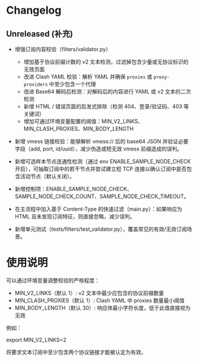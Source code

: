# Changelog

## Unreleased (补充)

- 增强订阅内容校验（filters/validator.py）
  - 增加基于协议前缀计数的 v2 文本检测，过滤掉包含少量或无协议标识的无效页面
  - 改进 Clash YAML 校验：解析 YAML 并确保 `proxies` 或 `proxy-providers` 中至少包含一个代理
  - 改进 Base64 解码后检测：对解码后的内容进行 YAML 或 v2 文本的二次检测
  - 新增 HTML / 错误页面的启发式排除（检测 404、登录/验证码、403 等关键词）
  - 增加可通过环境变量配置的阈值：MIN_V2_LINKS、MIN_CLASH_PROXIES、MIN_BODY_LENGTH

- 新增 vmess 链接校验：能够解析 vmess:// 后的 base64 JSON 并验证必要字段（add, port, id/uuid），减少伪造或短无效 vmess 前缀造成的误判。
- 新增可选样本节点连通性检测（通过 env ENABLE_SAMPLE_NODE_CHECK 开启），可抽取订阅中的若干节点并尝试建立短 TCP 连接以确认订阅中是否包含活动节点（默认关闭）。
- 新增控制项：ENABLE_SAMPLE_NODE_CHECK、SAMPLE_NODE_CHECK_COUNT、SAMPLE_NODE_CHECK_TIMEOUT。

- 在主流程中加入基于 Content-Type 的快速过滤（main.py）：如果响应为 HTML 且未发现订阅特征，则直接忽略，减少误判。

- 新增单元测试（tests/filters/test_validator.py），覆盖常见的有效/无效订阅场景。


# 使用说明

可以通过环境变量调整校验的严格程度：

- MIN_V2_LINKS（默认 1）: v2 文本中最少应包含的协议前缀数量
- MIN_CLASH_PROXIES（默认 1）: Clash YAML 中 proxies 数量最小阈值
- MIN_BODY_LENGTH（默认 30）: 响应体最小字符长度，低于此值直接视为无效

例如：

export MIN_V2_LINKS=2

将要求文本订阅中至少包含两个协议链接才能被认定为有效。
